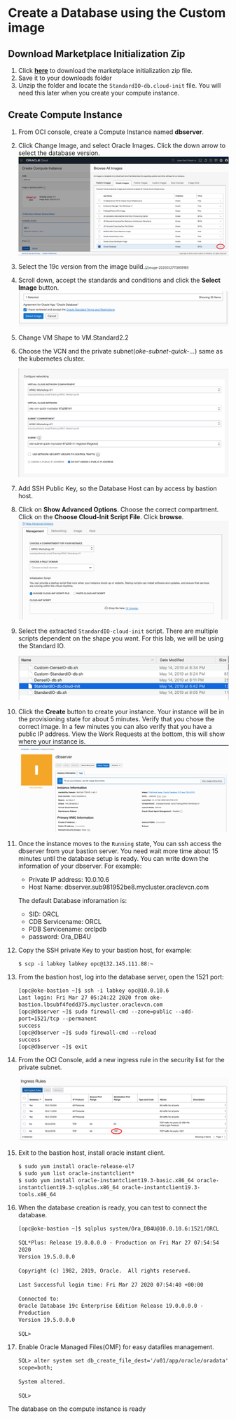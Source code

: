 # Create a Database using the Custom image



## Download Marketplace Initialization Zip

1. Click [**here**](https://community.oracle.com/servlet/JiveServlet/download/1031489-6-462822/oci-db-app-script-examples.zip) to download the marketplace initialization zip file.
2. Save it to your downloads folder
3. Unzip the folder and locate the `StandardIO-db.cloud-init` file. You will need this later when you create your compute instance.



## Create Compute Instance

1. From OCI console, create a Compute Instance named **dbserver**.

2. Click Change Image, and select Oracle Images. Click the down arrow to select the database version.![image-20200327113751359](images/image-20200327113751359.png)

3. Select the 19c version from the image build.<img src="images/image-20200327113859165.png" alt="image-20200327113859165" style="zoom:50%;" />

4. Scroll down, accept the standards and conditions and click the **Select Image** button.![image-20200327114104402](images/image-20200327114104402.png)

5. Change VM Shape to VM.Standard2.2

6. Choose the VCN and the private subnet(*oke-subnet-quick-...*) same as the kubernetes cluster.

   <img src="images/image-20200331150421977.png" alt="image-20200331150421977" style="zoom:50%;" />

7. Add SSH Public Key, so the Database Host can by access by bastion host.

8. Click on **Show Advanced Options**. Choose the correct compartment. Click on the **Choose Cloud-Init Script File**. Click **browse**.![image-20200327114627886](images/image-20200327114627886.png)

9. Select the extracted `StandardIO-cloud-init` script. There are multiple scripts dependent on the shape you want. For this lab, we will be using the Standard IO.

   <img src="images/image-20200327114942460.png" alt="image-20200327114942460" style="zoom:50%;" />

10. Click the **Create** button to create your instance. Your instance will be in the provisioning state for about 5 minutes. Verify that you chose the correct image. In a few minutes you can also verify that you have a public IP address. View the Work Requests at the bottom, this will show where your instance is.![image-20200327115120107](images/image-20200327115120107.png)

   

11. Once the instance moves to the `Running` state, You can ssh access the dbserver from your bastion server. You need wait more time about 15 minutes until the database setup is ready. You can write down the information of your dbserver. For example:

    - Private IP address: 10.0.10.6
    - Host Name: dbserver.sub981952be8.mycluster.oraclevcn.com

    The default Database inforamation is:

    - SID: ORCL
    - CDB Servicename: ORCL
    - PDB Servicename: orclpdb
    - password: Ora_DB4U

    

12. Copy the SSH private Key to your bastion host, for example:

    ```
    $ scp -i labkey labkey opc@132.145.111.88:~
    ```

    

13. From the bastion host, log into the database server, open the 1521 port:

    ```
    [opc@oke-bastion ~]$ ssh -i labkey opc@10.0.10.6
    Last login: Fri Mar 27 05:24:22 2020 from oke-bastion.lbsubf4fedd375.mycluster.oraclevcn.com
    [opc@dbserver ~]$ sudo firewall-cmd --zone=public --add-port=1521/tcp --permanent
    success
    [opc@dbserver ~]$ sudo firewall-cmd --reload
    success
    [opc@dbserver ~]$ exit
    ```

    

14. From the OCI Console, add a new ingress rule in the security list for the private subnet.

    <img src="images/image-20200331160042395.png" alt="image-20200331160042395" style="zoom:50%;" />

    

15. Exit to the bastion host, install oracle instant client.

    ```
    $ sudo yum install oracle-release-el7
    $ sudo yum list oracle-instantclient*
    $ sudo yum install oracle-instantclient19.3-basic.x86_64 oracle-instantclient19.3-sqlplus.x86_64 oracle-instantclient19.3-tools.x86_64
    ```

     

16. When the database creation is ready, you can test to connect the database.

    ```
    [opc@oke-bastion ~]$ sqlplus system/Ora_DB4U@10.0.10.6:1521/ORCL
    
    SQL*Plus: Release 19.0.0.0.0 - Production on Fri Mar 27 07:54:54 2020
    Version 19.5.0.0.0
    
    Copyright (c) 1982, 2019, Oracle.  All rights reserved.
    
    Last Successful login time: Fri Mar 27 2020 07:54:40 +00:00
    
    Connected to:
    Oracle Database 19c Enterprise Edition Release 19.0.0.0.0 - Production
    Version 19.5.0.0.0
    
    SQL> 
    ```

    

17. Enable Oracle Managed Files(OMF) for easy datafiles management.

    ```
    SQL> alter system set db_create_file_dest='/u01/app/oracle/oradata' scope=both;
    
    System altered.
    
    SQL> 
    ```

    

The database on the compute instance is ready